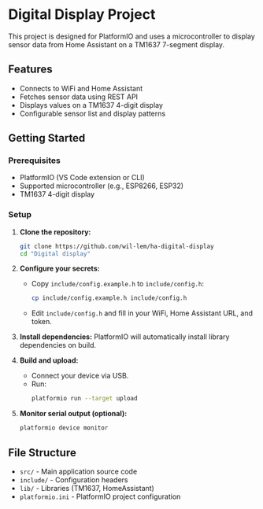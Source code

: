 # Digital Display Project

This project is designed for PlatformIO and uses a microcontroller to display sensor data from Home Assistant on a TM1637 7-segment display.

## Features
- Connects to WiFi and Home Assistant
- Fetches sensor data using REST API
- Displays values on a TM1637 4-digit display
- Configurable sensor list and display patterns

## Getting Started

### Prerequisites
- PlatformIO (VS Code extension or CLI)
- Supported microcontroller (e.g., ESP8266, ESP32)
- TM1637 4-digit display

### Setup
1. **Clone the repository:**
   ```bash
   git clone https://github.com/wil-lem/ha-digital-display
   cd "Digital display"
   ```
2. **Configure your secrets:**
   - Copy `include/config.example.h` to `include/config.h`:
     ```bash
     cp include/config.example.h include/config.h
     ```
   - Edit `include/config.h` and fill in your WiFi, Home Assistant URL, and token.

3. **Install dependencies:**
   PlatformIO will automatically install library dependencies on build.

4. **Build and upload:**
   - Connect your device via USB.
   - Run:
     ```bash
     platformio run --target upload
     ```

5. **Monitor serial output (optional):**
   ```bash
   platformio device monitor
   ```

## File Structure
- `src/` - Main application source code
- `include/` - Configuration headers
- `lib/` - Libraries (TM1637, HomeAssistant)
- `platformio.ini` - PlatformIO project configuration

